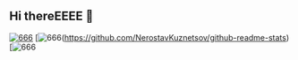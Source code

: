 ## Hi thereEEEE 👋


[![666](https://github-readme-stats.vercel.app/api?username=NerostavKuznetsov&show_icons=true&theme=merko&include_all_commits=true&count_private=true)](https://github.com/NerostavKuznetsov/github-readme-stats)
[![666](https://github-readme-stats.vercel.app/api/top-langs/?username=NerostavKuznetsov&layout=compact&theme=merko&width=400&count_private=true)(https://github.com/NerostavKuznetsov/github-readme-stats)
[![666](https://github-readme-stats.vercel.app/api/top-langs/?username=NerostavKuznetsov&layout=pie%show_icons=true&theme=merko)













